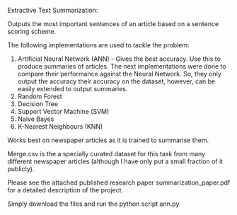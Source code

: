 Extractive Text Summarization:

Outputs the most important sentences of an article based on a sentence scoring scheme.

The following implementations are used to tackle the problem:
1) Artificial Neural Network (ANN) - Gives the best accuracy. Use this to produce summaries of articles.
The next implementations were done to compare their performance against the Neural Network. So, they only output the accuracy their accuracy on the dataset, however, can be easily extended to output summaries.
2) Random Forest
3) Decision Tree
4) Support Vector Machine (SVM)
5) Naive Bayes
6) K-Nearest Neighbours (KNN)

Works best on newspaper articles as it is trained to summarise them.

Merge.csv is the a specially curated dataset for this task from many different newspaper articles (although I have only put a small fraction of it publicly).

Please see the attached published research paper summarization_paper.pdf for a detailed description of the project.

Simply download the files and run the python script ann.py

